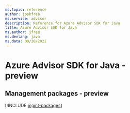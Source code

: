 ```yaml
---
ms.topic: reference
author: joshfree
ms.service: advisor
description: Reference for Azure Advisor SDK for Java
title: Azure Advisor SDK for Java
ms.author: jfree
ms.devlang: java
ms.data: 09/28/2022
---
```

# Azure Advisor SDK for Java - preview

## Management packages - preview
[!INCLUDE [mgmt-packages](advisor-mgmt-index.md)]